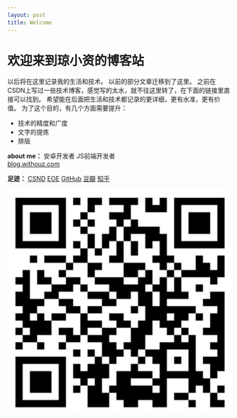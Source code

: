 ```yaml
---
layout: post
title: Welcome
---
```


# 欢迎来到琼小资的博客站

以后将在这里记录我的生活和技术。
以前的部分文章迁移到了这里。
之前在CSDN上写过一些技术博客，感觉写的太水，就不往这里转了，在下面的链接里直接可以找到。
希望能在后面把生活和技术都记录的更详细，更有水准，更有价值。
为了这个目的，有几个方面需要提升：

* 技术的精度和广度
* 文字的提炼
* 排版



<b>about me：</b>
	安卓开发者     JS前端开发者  
	[blog.withouz.com](http://blog.withouz.com)

<b>足迹：</b>
	[CSND](http://blog.csdn.net/luozhi3527)    [EOE](http://www.eoeandroid.com/space-uid-647584.html)    [GitHub](https://github.com/vicent900527)		[豆瓣](http://www.douban.com/people/54613644/)    [知乎](http://www.zhihu.com/people/qiong-xiao-zi)    


![img](./images/qr_code_blog.png)